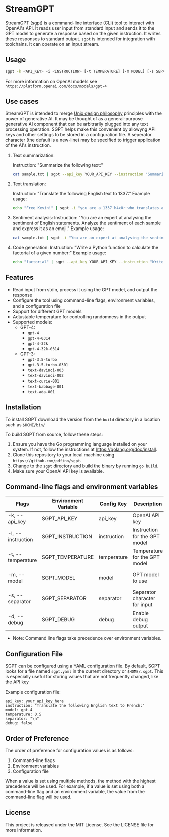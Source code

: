 # StreamGPT
StreamGPT (sgpt) is a command-line interface (CLI) tool to interact with OpenAI's API. It reads user input from standard input and sends it to the GPT model to generate a response based on the given instruction.  It writes these responses to standard output.  `sgpt` is intended for integration with toolchains.  It can operate on an input stream.

## Usage

```sh
sgpt -k <API_KEY> -i <INSTRUCTION> [-t TEMPERATURE] [-m MODEL] [-s SEPARATOR] [-d]
```
For more information on OpenAI models see `https://platform.openai.com/docs/models/gpt-4`


## Use cases

StreamGPT is intended to merge [Unix design philosophy](https://en.wikipedia.org/wiki/Unix_philosophy) principles with the power of generative AI.  It may be thought of as a general-purpose generative AI component that can be arbitrarily plugged into any text processing operation.  SGPT helps make this convenient by allowyng API keys and other settings to be stored in a configuration file.  A seperator character (the default is a new-line) may be specified to trigger application of the AI's instruction.

1) Text summarization:

   Instruction: "Summarize the following text:"

    ```sh
   cat sample.txt | sgpt --api_key YOUR_API_KEY --instruction "Summarize the following text:" --model "gpt-3.5-turbo"
   ```

2) Text translation:

   Instruction: "Translate the following English text to 1337:"
   Example usage:

    ```sh
   echo "Free Kevin!" | sgpt -i "you are a 1337 h4x0r who translates any input to '1337'" -k <API_KEY>
   ```

3) Sentiment analysis:
   Instruction: "You are an expert at analysing the sentiment of English statements. Analyze the sentiment of each sample and express it as an emoji."
   Example usage:

    ```sh
   cat sample.txt | sgpt -i "You are an expert at analysing the sentiment of English statements. Analyze the sentiment of each sample and express it as an emoji." -k <API_KEY>
   ```

4) Code generation:
Instruction: "Write a Python function to calculate the factorial of a given number:"
Example usage:

    ```sh
   echo "factorial" | sgpt --api_key YOUR_API_KEY --instruction "Write a Python function to calculate the factorial of a given number:" --model "gpt-3.5-turbo"
    ```

## Features

- Read input from stdin, process it using the GPT model, and output the response
- Configure the tool using command-line flags, environment variables, and a configuration file
- Support for different GPT models
- Adjustable temperature for controlling randomness in the output
- Supported models:
    - GPT-4:
        - `gpt-4`
        - `gpt-4-0314`
        - `gpt-4-32k`
        - `gpt-4-32k-0314`
    - GPT-3:
        - `gpt-3.5-turbo`
        - `gpt-3.5-turbo-0301`
        - `text-davinci-003`
        - `text-davinci-002`
        - `text-curie-001`
        - `text-babbage-001`
        - `text-ada-001`

## Installation

To install SGPT download the version from the `build` directory in a location such as `$HOME/bin/`

To build SGPT from source, follow these steps:

1. Ensure you have the Go programming language installed on your system. If not, follow the instructions at https://golang.org/doc/install.
2. Clone this repository to your local machine using `https://github.com/pdfinn/sgpt`.
3. Change to the `sgpt` directory and build the binary by running `go build`.
4. Make sure your OpenAI API key is available.


## Command-line flags and environment variables

| Flags              | Environment Variable	         | Config Key      | 	Description	                  | Default       |
|--------------------|-------------------|-----------------|--------------------------------|---------------|
| -k, --api_key	     | SGPT_API_KEY      | 	api_key	 | OpenAI API key                        | (none)        |
| -i, --instruction	 | SGPT_INSTRUCTION	 | instruction	    | Instruction for the GPT model  | 	(none)       |
| -t, --temperature	 | SGPT_TEMPERATURE	 | temperature     | 	Temperature for the GPT model | 	0.5          |
| -m, --model	       | SGPT_MODEL	       | model           | GPT model to use	              | gpt-3.5-turbo |
| -s, --separator    | 	SGPT_SEPARATOR   | 	separator      | 	Separator character for input | 	\n           |
| -d, --debug        | SGPT_DEBUG        | 	debug          | 	Enable debug output	          | false         |

- Note: Command line flags take precedence over environment variables.

## Configuration File
SGPT can be configured using a YAML configuration file. By default, SGPT looks for a file named `sgpt.yaml` in the current directory or `$HOME/.sgpt`.  This is especially useful for storing values that are not frequently changed, like the API key

Example configuration file:

```
api_key: your_api_key_here
instruction: "Translate the following English text to French:"
model: gpt-4
temperature: 0.5
separator: "\n"
debug: false
```

## Order of Preference
The order of preference for configuration values is as follows:

1. Command-line flags
2. Environment variables
3. Configuration file

When a value is set using multiple methods, the method with the highest precedence will be used. For example, if a value is set using both a command-line flag and an environment variable, the value from the command-line flag will be used.

## License

This project is released under the MIT License. See the LICENSE file for more information.
